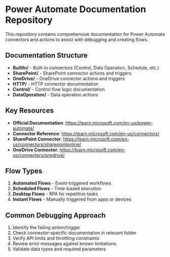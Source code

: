 # Power Automate Documentation Repository

This repository contains comprehensive documentation for Power Automate connectors and actions to assist with debugging and creating flows.

## Documentation Structure

- **BuiltIn/** - Built-in connectors (Control, Data Operation, Schedule, etc.)
- **SharePoint/** - SharePoint connector actions and triggers
- **OneDrive/** - OneDrive connector actions and triggers
- **HTTP/** - HTTP connector documentation
- **Control/** - Control flow logic documentation
- **DataOperation/** - Data operation actions

## Key Resources

- **Official Documentation**: https://learn.microsoft.com/en-us/power-automate/
- **Connector Reference**: https://learn.microsoft.com/en-us/connectors/
- **SharePoint Connector**: https://learn.microsoft.com/en-us/connectors/sharepointonline/
- **OneDrive Connector**: https://learn.microsoft.com/en-us/connectors/onedrive/

## Flow Types

1. **Automated Flows** - Event-triggered workflows
2. **Scheduled Flows** - Time-based execution
3. **Desktop Flows** - RPA for repetitive tasks
4. **Instant Flows** - Manually triggered from apps or devices

## Common Debugging Approach

1. Identify the failing action/trigger
2. Check connector-specific documentation in relevant folder
3. Verify API limits and throttling constraints
4. Review error messages against known limitations
5. Validate data types and required parameters
